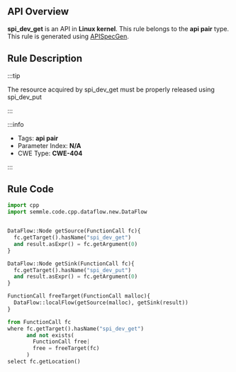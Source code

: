 ---
---


## API Overview
**spi_dev_get** is an API in **Linux kernel**. This rule belongs to the **api pair** type. This rule is generated using [APISpecGen](../../tools/APISpecGen).
## Rule Description

:::tip

The resource acquired by spi_dev_get must be properly released using spi_dev_put

:::

:::info

- Tags: **api pair**
- Parameter Index: **N/A**
- CWE Type: **CWE-404**

:::

## Rule Code
```python
import cpp
import semmle.code.cpp.dataflow.new.DataFlow


DataFlow::Node getSource(FunctionCall fc){
  fc.getTarget().hasName("spi_dev_get")
  and result.asExpr() = fc.getArgument(0)
}

DataFlow::Node getSink(FunctionCall fc){
  fc.getTarget().hasName("spi_dev_put")
  and result.asExpr() = fc.getArgument(0)
}

FunctionCall freeTarget(FunctionCall malloc){
  DataFlow::localFlow(getSource(malloc), getSink(result))
}

from FunctionCall fc
where fc.getTarget().hasName("spi_dev_get")
      and not exists(
        FunctionCall free| 
        free = freeTarget(fc)
      )
select fc.getLocation()

    
```